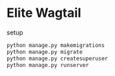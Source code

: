 # Elite Wagtail

setup
```bash
python manage.py makemigrations
python manage.py migrate
python manage.py createsuperuser
python manage.py runserver
```

